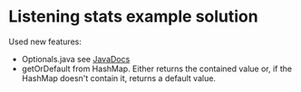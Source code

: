 # Listening stats example solution

Used new features:
- Optionals.java see [JavaDocs](https://docs.oracle.com/javase/8/docs/api/java/util/Optional.html)
- getOrDefault from HashMap. Either returns the contained value or, if the HashMap doesn't contain it, returns a default value.
